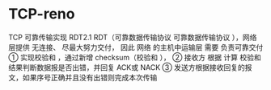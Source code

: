 # TCP-reno
TCP 可靠传输实现
RDT2.1
RDT（可靠数据传输协议 可靠数据传输协议 ），网络层提供 无连接、 尽最大努力交付， 因此 网络 的主机中运输层 需要 负责可靠交付
① 实现校验和 ，通过新增 checksum（校验和 ），
② 接收方 根据 计算 校验和 结果判断数据报是否出错，并回复 ACK或 NACK
③ 发送方根据接收回复的报文，如果序号正确并且没有出错则完成本次传输

